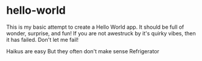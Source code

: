 # hello-world

This is my basic attempt to create a Hello World app.
It should be full of wonder, surprise, and fun!
If you are not awestruck by it's quirky vibes, then it has failed.
Don't let me fail!

Haikus are easy
But they often don't make sense
Refrigerator
